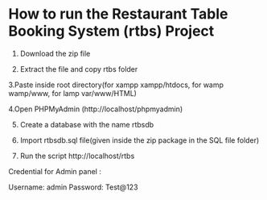 # How to run the Restaurant Table Booking System (rtbs) Project

 1. Download the zip file

 2. Extract the file and copy rtbs folder

 3.Paste inside root directory(for xampp xampp/htdocs, for wamp wamp/www, for lamp var/www/HTML)

 4.Open PHPMyAdmin (http://localhost/phpmyadmin)

 5. Create a database with the name rtbsdb

 6. Import rtbsdb.sql file(given inside the zip package in the SQL file folder)

 7. Run the script http://localhost/rtbs

 Credential for Admin panel :

 Username: admin
 Password: Test@123
